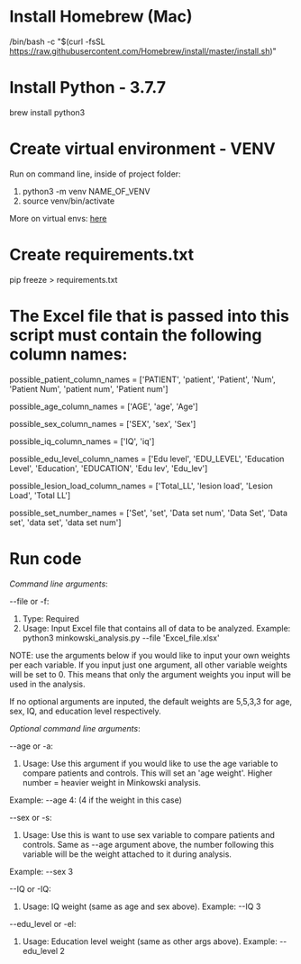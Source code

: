 # Install Homebrew (Mac)
/bin/bash -c "$(curl -fsSL https://raw.githubusercontent.com/Homebrew/install/master/install.sh)"

# Install Python - 3.7.7
brew install python3

# Create virtual environment - VENV
Run on command line, inside of project folder:
1. python3 -m venv NAME_OF_VENV
2. source venv/bin/activate

More on virtual envs: [here](https://towardsdatascience.com/virtual-environments-104c62d48c54)

# Create requirements.txt
pip freeze > requirements.txt

# The Excel file that is passed into this script must contain the following column names:

possible_patient_column_names = ['PATIENT', 'patient', 'Patient', 'Num', 'Patient Num', 'patient num', 'Patient num']

possible_age_column_names = ['AGE', 'age', 'Age']

possible_sex_column_names = ['SEX', 'sex', 'Sex']

possible_iq_column_names = ['IQ', 'iq']

possible_edu_level_column_names = ['Edu level', 'EDU_LEVEL', 'Education Level', 'Education', 'EDUCATION', 'Edu lev', 'Edu_lev']

possible_lesion_load_column_names = ['Total_LL', 'lesion load', 'Lesion Load', 'Total LL']

possible_set_number_names = ['Set', 'set', 'Data set num', 'Data Set', 'Data set', 'data set', 'data set num']

# Run code

*Command line arguments*:

--file or -f:
1. Type: Required
2. Usage: Input Excel file that contains all of data to be analyzed.
Example: python3 minkowski_analysis.py --file 'Excel_file.xlsx'

NOTE: use the arguments below if you would like to input your own weights per each variable.
If you input just one argument, all other variable weights will be set to 0. This means that only the argument weights you input will be used in the analysis. 

If no optional arguments are inputed, the default weights are 5,5,3,3 for age, sex, IQ, and education level respectively.

*Optional command line arguments*:

--age or -a:
1. Usage: Use this argument if you would like to use the age variable to compare patients and controls. This will set an 'age weight'. Higher number = heavier weight in Minkowski analysis.

Example: --age 4:
(4 if the weight in this case)

--sex or -s:
1. Usage: Use this is want to use sex variable to compare patients and controls. Same as --age argument above, the number following this variable will be the weight attached to it during analysis.

Example: --sex 3

--IQ or -IQ:
1. Usage: IQ weight (same as age and sex above).
Example: --IQ 3

--edu_level or -el:
1. Usage: Education level weight (same as other args above).
Example: --edu_level 2




